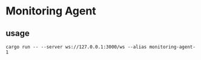 # Monitoring Agent

## usage

```shell
cargo run -- --server ws://127.0.0.1:3000/ws --alias monitoring-agent-1
```

